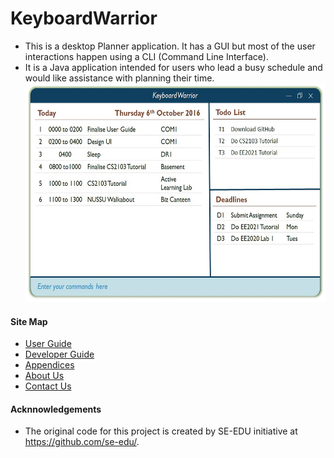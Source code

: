 # KeyboardWarrior

* This is a desktop Planner application. It has a GUI but most of the user interactions happen using a CLI (Command Line Interface).
* It is a Java application intended for users who lead a busy schedule and would like assistance with planning their time. <br>
     <img src="docs/images/Keyboard Warrior UI.jpg" width="600" height="350">
     
#### Site Map
* [User Guide](docs/UserGuide.md)
* [Developer Guide](docs/DeveloperGuide.md) 
* [Appendices](docs/Appendices.md)
* [About Us](docs/AboutUs.md)
* [Contact Us](docs/ContactUs.md)

#### Acknnowledgements
* The original code for this project is created by SE-EDU initiative at https://github.com/se-edu/.
